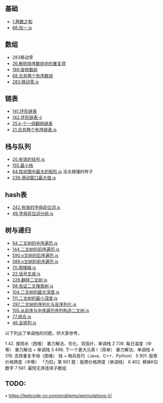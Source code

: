 ## 基础

- [1.两数之和](./code2/1.两数之和.js)
- [66.加一.js](./code2/66.加一.js)
## 数组

- 283移动零
- [26.删除排序数组中的重复项](./code2/26.删除排序数组中的重复项.js)
- [189.旋转数组](./code2/189.旋转数组.js)
- [88.合并两个有序数组](./code2/88.合并两个有序数组.js)
- [283.移动零.js](./code2/283.移动零.js)


## 链表

- [141.环形链表](./code2/141.环形链表.js)
- [142.环形链表-ii](./code2/142.环形链表-ii.js)
- [25.k-个一组翻转链表](./code2/25.k-个一组翻转链表.js)
- [21.合并两个有序链表.js](./code2/21.合并两个有序链表.js)

## 栈与队列

- [20.有效的括号.js](./code2/20.有效的括号.js)
- [155.最小栈](./code2/155.最小栈.js)
- [84.柱状图中最大的矩形.js](./code2/84.柱状图中最大的矩形.js) 没太搞懂的样子
- [239.滑动窗口最大值.js](./code2/239.滑动窗口最大值.js)

## hash表

- [242.有效的字母异位词.js](./code2/242.有效的字母异位词.js)
- [49.字母异位词分组.js](./code2/49.字母异位词分组.js)

## 树与递归

- [94.二叉树的中序遍历.js](./code2/94.二叉树的中序遍历.js)
- [144.二叉树的前序遍历.js](./code2/144.二叉树的前序遍历.js)
- [590.n叉树的后序遍历.js](./code2/590.n叉树的后序遍历.js)
- [589.n叉树的前序遍历.js](./code2/589.n叉树的前序遍历.js)
- [70.爬楼梯.js](./code2/70.爬楼梯.js)
- [22.括号生成.js](./code2/22.括号生成.js)
- [226.翻转二叉树.js](./code2/226.翻转二叉树.js)
- [98.验证二叉搜索树.js](./code2/98.验证二叉搜索树.js)
- [104.二叉树的最大深度.js](./code2/104.二叉树的最大深度.js)
- [111.二叉树的最小深度.js](./code2/111.二叉树的最小深度.js)
- [297.二叉树的序列化与反序列化.js](./code2/297.二叉树的序列化与反序列化.js)
- [105.从前序与中序遍历序列构造二叉树.js](./code2/105.从前序与中序遍历序列构造二叉树.js)
- [77.组合.js](./code2/77.组合.js)
- [46.全排列.js](./code2/46.全排列.js)

以下列出了单调栈的问题，供大家参考。

1	42. 接雨水（困难）	暴力解法、优化、双指针、单调栈
2	739. 每日温度（中等）	暴力解法 + 单调栈
3	496. 下一个更大元素 I（简单）	暴力解法、单调栈
4	316. 去除重复字母（困难）	栈 + 哨兵技巧（Java、C++、Python）
5	901. 股票价格跨度（中等）	「力扣」第 901 题：股票价格跨度（单调栈）
6	402. 移掉K位数字	
7	581. 最短无序连续子数组	


## TODO: 

•	https://leetcode-cn.com/problems/permutations-ii/
